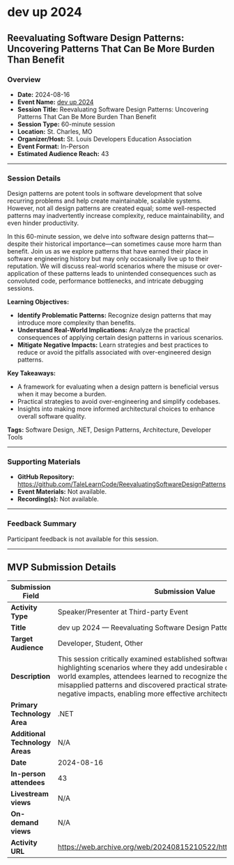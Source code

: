 # dev up 2024

## Reevaluating Software Design Patterns: Uncovering Patterns That Can Be More Burden Than Benefit

### Overview

- **Date:** 2024-08-16  
- **Event Name:** [dev up 2024](https://web.archive.org/web/20240815210522/https://www.devupconf.org/)  
- **Session Title:** Reevaluating Software Design Patterns: Uncovering Patterns That Can Be More Burden Than Benefit  
- **Session Type:** 60-minute session  
- **Location:** St. Charles, MO  
- **Organizer/Host:** St. Louis Developers Education Association  
- **Event Format:** In-Person  
- **Estimated Audience Reach:** 43

---

### Session Details

Design patterns are potent tools in software development that solve recurring problems and help create maintainable, scalable systems. However, not all design patterns are created equal; some well-respected patterns may inadvertently increase complexity, reduce maintainability, and even hinder productivity.

In this 60-minute session, we delve into software design patterns that—despite their historical importance—can sometimes cause more harm than benefit. Join us as we explore patterns that have earned their place in software engineering history but may only occasionally live up to their reputation. We will discuss real-world scenarios where the misuse or over-application of these patterns leads to unintended consequences such as convoluted code, performance bottlenecks, and intricate debugging sessions.

**Learning Objectives:**  
- **Identify Problematic Patterns:** Recognize design patterns that may introduce more complexity than benefits.  
- **Understand Real-World Implications:** Analyze the practical consequences of applying certain design patterns in various scenarios.  
- **Mitigate Negative Impacts:** Learn strategies and best practices to reduce or avoid the pitfalls associated with over-engineered design patterns.

**Key Takeaways:**  
- A framework for evaluating when a design pattern is beneficial versus when it may become a burden.  
- Practical strategies to avoid over-engineering and simplify codebases.  
- Insights into making more informed architectural choices to enhance overall software quality.

**Tags:** Software Design, .NET, Design Patterns, Architecture, Developer Tools

---

### Supporting Materials

- **GitHub Repository:** https://github.com/TaleLearnCode/ReevaluatingSoftwareDesignPatterns
- **Event Materials:** Not available.
- **Recording(s):** Not available.

---

### Feedback Summary

Participant feedback is not available for this session.

---

## MVP Submission Details

| Submission Field                | Submission Value                                             |
| ------------------------------- | ------------------------------------------------------------ |
| **Activity Type**               | Speaker/Presenter at Third-party Event                       |
| **Title**                       | dev up 2024 — Reevaluating Software Design Patterns          |
| **Target Audience**             | Developer, Student, Other                                    |
| **Description**                 | This session critically examined established software design patterns, highlighting scenarios where they add undesirable complexity. Through real-world examples, attendees learned to recognize the trade-offs inherent in misapplied patterns and discovered practical strategies to mitigate these negative impacts, enabling more effective architectural decisions. |
| **Primary Technology Area**     | .NET                                                         |
| **Additional Technology Areas** | N/A                                                          |
| **Date**                        | 2024-08-16                                                   |
| **In-person attendees**         | 43                                                           |
| **Livestream views**            | N/A                                                          |
| **On-demand views**             | N/A                                                          |
| **Activity URL**                | https://web.archive.org/web/20240815210522/https://www.devupconf.org/ |